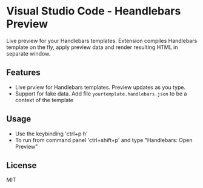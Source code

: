 # Visual Studio Code - Heandlebars Preview

Live preview for your Handlebars templates. Extension compiles Handlebars template on the fly, apply preview data and render resulting HTML in separate window.

## Features

- Live prview for Handlebars templates. Preview updates as you type.
- Support for fake data. Add file `yourtemplate.handlebars.json` to be a context of the template

## Usage

- Use the keybinding 'ctrl+p h'
- To run from command panel 'ctrl+shift+p' and type "Handlebars: Open Preview"

## License

MIT

